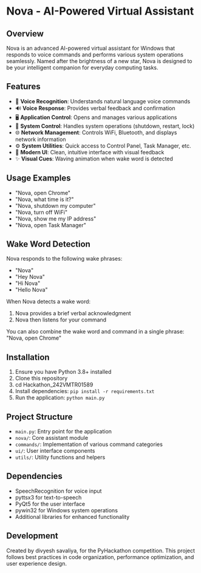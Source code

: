 # Nova - AI-Powered Virtual Assistant

## Overview
Nova is an advanced AI-powered virtual assistant for Windows that responds to voice commands and performs various system operations seamlessly. Named after the brightness of a new star, Nova is designed to be your intelligent companion for everyday computing tasks.

## Features
- 🎤 **Voice Recognition**: Understands natural language voice commands
- 🔊 **Voice Response**: Provides verbal feedback and confirmation
- 🖥️ **Application Control**: Opens and manages various applications
- 🔄 **System Control**: Handles system operations (shutdown, restart, lock)
- 🌐 **Network Management**: Controls WiFi, Bluetooth, and displays network information
- ⚙️ **System Utilities**: Quick access to Control Panel, Task Manager, etc.
- 🎨 **Modern UI**: Clean, intuitive interface with visual feedback
- ✨ **Visual Cues**: Waving animation when wake word is detected

## Usage Examples
- "Nova, open Chrome"
- "Nova, what time is it?"
- "Nova, shutdown my computer"
- "Nova, turn off WiFi"
- "Nova, show me my IP address"
- "Nova, open Task Manager"

## Wake Word Detection
Nova responds to the following wake phrases:
- "Nova"
- "Hey Nova"
- "Hi Nova"
- "Hello Nova"

When Nova detects a wake word:
1. Nova provides a brief verbal acknowledgment
2. Nova then listens for your command

You can also combine the wake word and command in a single phrase: "Nova, open Chrome"

## Installation
1. Ensure you have Python 3.8+ installed
2. Clone this repository
3. cd Hackathon_242VMTR01589
4. Install dependencies: `pip install -r requirements.txt`
5. Run the application: `python main.py`

## Project Structure
- `main.py`: Entry point for the application
- `nova/`: Core assistant module
- `commands/`: Implementation of various command categories
- `ui/`: User interface components
- `utils/`: Utility functions and helpers

## Dependencies
- SpeechRecognition for voice input
- pyttsx3 for text-to-speech
- PyQt5 for the user interface
- pywin32 for Windows system operations
- Additional libraries for enhanced functionality

## Development
Created by divyesh savaliya, for the PyHackathon competition.
This project follows best practices in code organization, performance optimization, and user experience design.
